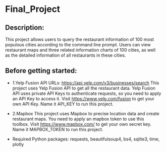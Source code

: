 # Final_Project

Description:
-----------
This project allows users to query the restaurant information of 100 most populous cities according to the command line prompt. Users can view restaurant maps and three related information charts of 100 cities, as well as the detailed information of all restaurants in these cities.

Before getting started:
-----------
* 1.Yelp Fusion API
URLs: https://api.yelp.com/v3/businesses/search
This project uses Yelp Fusion API to get all the restaurant data. Yelp Fusion API uses private API Keys to authenticate requests, so you need to apply an API Key to access it. 
Visit https://www.yelp.com/fusion to get your own API Key. 
Name it API_KEY to run this project.
* 2.Mapbox
This project uses Mapbox to precise location data and create restaurant maps. You need to apply an mapbox token to use this toolbox.
Visit https://www.mapbox.com/ to get your own secret key. 
Name it MAPBOX_TOKEN to run this project.

* Required Python packages:
requests, beautifulsoup4, bs4, sqlite3, time, plotly
